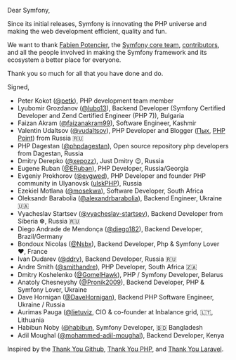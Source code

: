 Dear Symfony,

Since its initial releases, Symfony is innovating the PHP universe and making
the web development efficient, quality and fun.

We want to thank [Fabien Potencier](https://github.com/fabpot), the
[Symfony core team](https://symfony.com/doc/current/contributing/code/core_team.html),
[contributors](https://symfony.com/contributors), and all the people involved in
making the Symfony framework and its ecosystem a better place for everyone.

Thank you so much for all that you have done and do.

Signed,

* Peter Kokot ([@petk](https://github.com/petk)), PHP development team member
* Lyubomir Grozdanov ([@lubo13](https://github.com/lubo13)), Backend Developer (Symfony Certified Developer and Zend Certified Engineer (PHP 7)), Bulgaria
* Faizan Akram ([@faizanakram99](https://github.com/faizanakram99)), Software Engineer, Kashmir
* Valentin Udaltsov ([@vudaltsov](https://github.com/vudaltsov)), PHP Developer and Blogger ([Пых](https://t.me/phpyh), [PHP Point](https://youtube.com/PHPPoint)) from Russia 🇷🇺
* PHP Dagestan ([@phpdagestan](https://github.com/phpdagestan)), Open source repository php developers from Dagestan, Russia
* Dmitry Derepko ([@xepozz](https://github.com/xepozz)), Just Dmitry 😉, Russia
* Eugene Ruban ([@ERuban](https://github.com/ERuban)), PHP Developer, Russia/Georgia
* Evgeniy Prokhorov ([@evgwed](https://github.com/evgwed)), PHP Developer and founder PHP community in Ulyanovsk ([ulskPHP](https://t.me/ulskPHP)), Russia
* Ezekiel Motlana ([@mosekwa](https://github.com/mosekwa)), Software Developer, South Africa
* Oleksandr Barabolia ([@alexandrbarabolia](https://github.com/alexandrbarabolia)), Backend Engineer, Ukraine 🇺🇦
* Vyacheslav Startsev ([@vyacheslav-startsev](https://github.com/vyacheslav-startsev)), Backend Developer from Siberia ❆, Russia 🇷🇺
* Diego Andrade de Mendonça ([@diego182](https://github.com/diego182)), Backend Developer, Brazil/Germany
* Bondoux Nicolas ([@Nsbx](https://github.com/Nsbx)), Backend Developer, Php & Symfony Lover ❤, France
* Ivan Dudarev ([@ddrv](https://github.com/ddrv)), Backend Developer, Russia 🇷🇺
* Andre Smith ([@smithandre](https://github.com/smithandre)), PHP Developer, South Africa 🇿🇦
* Dmitry Koshelenko ([@GomelHawk](https://github.com/GomelHawk)), PHP / Symfony Developer, Belarus
* Anatoly Chesneyshy ([@Pronik2009](https://github.com/Pronik2009)), Backend Developer, PHP & Symfony Lover, Ukraine
* Dave Hornigan ([@DaveHornigan](https://github.com/DaveHornigan)), Backend PHP Software Engineer, Ukraine / Russia
* Aurimas Pauga ([@lietuviz](https://github.com/lietuviz/), CIO & co-founder at Inbalance grid, 🇱🇹, Lithuania
* Habibun Noby ([@habibun](https://github.com/habibun), Symfony Developer, 🇧🇩 Bangladesh
* Adil Moughal ([@mohammed-adil-moughal](https://mohammed-adil-moughal)), Backend Developer, Kenya

Inspired by the
[Thank You Github](https://github.com/thank-you-github/thank-you-github),
[Thank You PHP](https://github.com/thank-you-php/thank-you-php), and
[Thank You Laravel](https://github.com/thank-you-laravel/thank-you-laravel).
